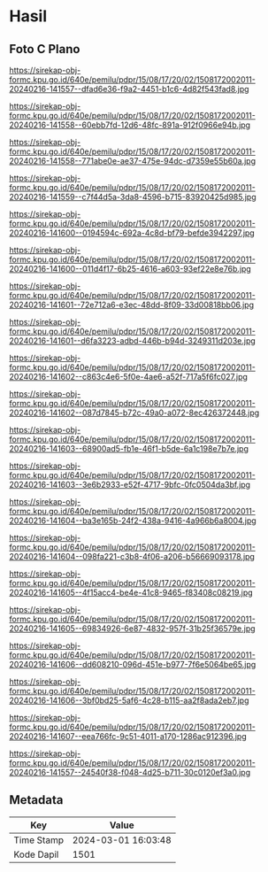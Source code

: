 # Hasil

## Foto C Plano

https://sirekap-obj-formc.kpu.go.id/640e/pemilu/pdpr/15/08/17/20/02/1508172002011-20240216-141557--dfad6e36-f9a2-4451-b1c6-4d82f543fad8.jpg

https://sirekap-obj-formc.kpu.go.id/640e/pemilu/pdpr/15/08/17/20/02/1508172002011-20240216-141558--60ebb7fd-12d6-48fc-891a-912f0966e94b.jpg

https://sirekap-obj-formc.kpu.go.id/640e/pemilu/pdpr/15/08/17/20/02/1508172002011-20240216-141558--771abe0e-ae37-475e-94dc-d7359e55b60a.jpg

https://sirekap-obj-formc.kpu.go.id/640e/pemilu/pdpr/15/08/17/20/02/1508172002011-20240216-141559--c7f44d5a-3da8-4596-b715-83920425d985.jpg

https://sirekap-obj-formc.kpu.go.id/640e/pemilu/pdpr/15/08/17/20/02/1508172002011-20240216-141600--0194594c-692a-4c8d-bf79-befde3942297.jpg

https://sirekap-obj-formc.kpu.go.id/640e/pemilu/pdpr/15/08/17/20/02/1508172002011-20240216-141600--011d4f17-6b25-4616-a603-93ef22e8e76b.jpg

https://sirekap-obj-formc.kpu.go.id/640e/pemilu/pdpr/15/08/17/20/02/1508172002011-20240216-141601--72e712a6-e3ec-48dd-8f09-33d00818bb06.jpg

https://sirekap-obj-formc.kpu.go.id/640e/pemilu/pdpr/15/08/17/20/02/1508172002011-20240216-141601--d6fa3223-adbd-446b-b94d-3249311d203e.jpg

https://sirekap-obj-formc.kpu.go.id/640e/pemilu/pdpr/15/08/17/20/02/1508172002011-20240216-141602--c863c4e6-5f0e-4ae6-a52f-717a5f6fc027.jpg

https://sirekap-obj-formc.kpu.go.id/640e/pemilu/pdpr/15/08/17/20/02/1508172002011-20240216-141602--087d7845-b72c-49a0-a072-8ec426372448.jpg

https://sirekap-obj-formc.kpu.go.id/640e/pemilu/pdpr/15/08/17/20/02/1508172002011-20240216-141603--68900ad5-fb1e-46f1-b5de-6a1c198e7b7e.jpg

https://sirekap-obj-formc.kpu.go.id/640e/pemilu/pdpr/15/08/17/20/02/1508172002011-20240216-141603--3e6b2933-e52f-4717-9bfc-0fc0504da3bf.jpg

https://sirekap-obj-formc.kpu.go.id/640e/pemilu/pdpr/15/08/17/20/02/1508172002011-20240216-141604--ba3e165b-24f2-438a-9416-4a966b6a8004.jpg

https://sirekap-obj-formc.kpu.go.id/640e/pemilu/pdpr/15/08/17/20/02/1508172002011-20240216-141604--098fa221-c3b8-4f06-a206-b56669093178.jpg

https://sirekap-obj-formc.kpu.go.id/640e/pemilu/pdpr/15/08/17/20/02/1508172002011-20240216-141605--4f15acc4-be4e-41c8-9465-f83408c08219.jpg

https://sirekap-obj-formc.kpu.go.id/640e/pemilu/pdpr/15/08/17/20/02/1508172002011-20240216-141605--69834926-6e87-4832-957f-31b25f36579e.jpg

https://sirekap-obj-formc.kpu.go.id/640e/pemilu/pdpr/15/08/17/20/02/1508172002011-20240216-141606--dd608210-096d-451e-b977-7f6e5064be65.jpg

https://sirekap-obj-formc.kpu.go.id/640e/pemilu/pdpr/15/08/17/20/02/1508172002011-20240216-141606--3bf0bd25-5af6-4c28-b115-aa2f8ada2eb7.jpg

https://sirekap-obj-formc.kpu.go.id/640e/pemilu/pdpr/15/08/17/20/02/1508172002011-20240216-141607--eea766fc-9c51-4011-a170-1286ac912396.jpg

https://sirekap-obj-formc.kpu.go.id/640e/pemilu/pdpr/15/08/17/20/02/1508172002011-20240216-141557--24540f38-f048-4d25-b711-30c0120ef3a0.jpg


## Metadata

| Key        | Value               |
| ---------- | ------------------- |
| Time Stamp | 2024-03-01 16:03:48 |
| Kode Dapil | 1501                |



